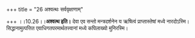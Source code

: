 +++
title = "26 अश्वत्थः सर्ववृक्षाणाम्"

+++
।।10.26।।**अश्वत्थ इति।** देवा एव सन्तो मन्त्रदर्शनेन य ऋषित्वं
प्राप्तास्तेषां मध्ये नारदोऽस्मि। सिद्धानामुत्पत्तित
एवाधिगतपरमार्थतत्त्वानां मध्ये कपिलाख्यो मुनिरस्मि।
